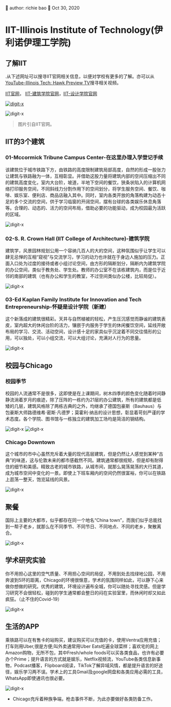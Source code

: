 🐞 author: richie bao 📅 Oct 30, 2020
# IIT-Illinois Institute of Technology(伊利诺伊理工学院)
## 了解IIT
.从下述网址可以搜寻IIT官网相关信息，以便对学校有更多的了解。亦可以从[YouTube-Illinois Tech: Hawk Preview TV](https://www.youtube.com/channel/UCWuqWwhKAwxcmZ82fALKmZg)搜寻相关视频。

[IIT官网](https://www.iit.edu/)， [IIT-建筑学院官网](http://arch.iit.edu/)，[IIT-设计学院官网](https://id.iit.edu/)

<a href="https://www.iit.edu/admissions-aid/apply"><img src="./imgs_/iit/iit10.jpg" height="auto" width="auto"  title="digit-x"></a>

<img src="./imgs_/iit/iit11.jpg" height="auto" width="auto"  title="digit-x">

>图片引自IIT官网。

## IIT的3个建筑

### 01-Mccormick Tribune Campus Center-在这里办理入学登记手续

该建筑位于城市铁路下方，由铁路的高度限制建筑局部高度，自然的形成一股张力让建筑与铁路融为一体，互相彰显。并借助这股力量将建筑内部的空间压缩出不同的建筑高度变化，室内大台阶，坡道，半地下空间的餐饮，狭条状陷入的计算机网络打印服务空间，不同斜线力分割作用下的空间划分，将学生服务空间、餐饮、咖啡、娱乐室、便利店、商品店融入其中。同时，室内各类开放的角落构建为动态十足的多个交流的空间，供于学习临窗的开阔空间，摆有台球的各类娱乐休息角落等。合理的、动态的、活力的空间布局，借助必要的功能驱动，成为校园最为活跃的区域。

<img src="./imgs_/iit/iit01.jpg" height="auto" width="auto"  title="digit-x">

### 02-S. R. Crown Hall (IIT College of Architecture)-建筑学院

建筑学，风景园林规划公用一个容纳几百人的大的空间，这种氛围似乎让学生可以肆无忌惮的互相“窥视”与交流学习，学习的动力也许就在于身边人施加的压力。正面入口处为过度的接待或者小组讨论空间，由方形的隔断划分，隔断内为建筑学院的办公空间，类似于教务处、学生处。教师的办公室不在该栋建筑内，而是位于近邻的南部的建筑（也有办公和学生的教室，不过空间类似办公楼，比较局促）。

<img src="./imgs_/iit/iit03.jpg" height="auto" width="auto"  title="digit-x">

### 03-Ed Kaplan Family Institute for Innovation and Tech Entrepreneurship-怀疑是设计学院（新建）

这个新落成的建筑很精彩。天井与自然植被的轻松，产生压沉感觉而静谧的建筑表皮，室内超大的休闲台阶的活力，镶嵌于内服务于学生的休闲餐饮空间，延线开敞布局的学习、交流、活动空间，设计感十足的家具似乎沉淀着不同交往情形的公用，可以独处，可以小组交流，可以大组讨论，充满对人行为的思量。

<img src="./imgs_/iit/iit02.jpg" height="auto" width="auto"  title="digit-x">

## 校园与Chicago

### 校园季节

校园的人流通常不是很多，这即使是在上课期间，树木四季的颜色变化随着时间静静流淌着岁月的痕迹，除了压阵的一栋约为21层的办公建筑，所有的建筑都是低矮的几层，建筑风格除了两栋古典的之外，均继承了德国包豪斯（Bauhaus）与包豪斯大师路德维希·密斯·凡德罗；莫霍利·纳吉的设计思想，彰显着苛刻严谨的学术态度。各个学院、图书馆与一栋独立的建筑加工场均是简洁的钢结构。

<img src="./imgs_/iit/iit04.jpg" height="auto" width="auto"  title="digit-x">

<img src="./imgs_/iit/iit05.jpg" height="auto" width="auto"  title="digit-x">

### Chicago Downtown

这个城市的市中心虽然充斥着大量的现代高层建筑，但是仍然让人感觉到某种“古典”的味道，这与伦敦未来的都市感截然不同。建筑通常都很规矩，但是却有耐得住的细节和美感。精致古老的城市铁路，从城市间，就那么晃荡晃荡的大行其道，成为城市空间中变化的一景。即使上下班车厢内的空间仍然很富裕，你可以在铁路上逛荡一整天，饱览延线的风景。

<img src="./imgs_/iit/iit06.jpg" height="auto" width="auto"  title="digit-x">

## 聚餐

国际上主要的大都市，似乎都存在同一个地名“China town”，而我们似乎总能找到一帮子老乡，就那么在不同季节、不同节日、不同地点、不同的老乡，聚散离合。

<img src="./imgs_/iit/iit07.jpg" height="auto" width="auto"  title="digit-x">

## 学术研究实验

你不用担心这里的空气质量、不用担心空间的局促，不用到处去找绿地公园，不用奔波到5环的距离，Chicago的环境很惬意，学术的氛围同样如此，可以静下心来做你想做的研究。优秀的建筑，环境设计遍布全城，你可以随处寻找灵感。但是学习研究不会很轻松，碰到的学生通常都会整日的闷在实验室里，而休闲时却又如此疯狂。（止不住的Covid-19）

<img src="./imgs_/iit/iit08.jpg" height="auto" width="auto"  title="digit-x">

## 生活的APP

乘铁路可以在有售卡的站购买，建议购买可以充值的卡，使用Ventra应用充值；打车则用Uber,很是方便;叫外卖通常用Uber Eats吃遍全球菜样；喜欢宅的网上Amazon购物，无所不包，其中Fresh/whole foods可以买各类食品，也许有必要办个Prime；提升语言的方式就是娱乐，Netflix视频流，YouTube各类信息新事物，Podcast播客，Flipboard阅读，TikTok了解异域风情，都是提升语言的好途径，娱乐学习两不误。学术上的工具Gmail及google网盘和各类应用必需的工具，WhatsApp即使通讯也很必要。

<img src="./imgs_/iit/iit09.jpg" height="auto" width="auto"  title="digit-x">

* Chicago充斥着种族争端，枪击事件不断，为此亦要做好各类防备工作。